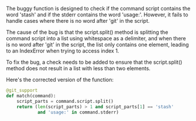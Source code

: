The buggy function is designed to check if the command script contains the word 'stash' and if the stderr contains the word 'usage:'. However, it fails to handle cases where there is no word after 'git' in the script.

The cause of the bug is that the script.split() method is splitting the command script into a list using whitespace as a delimiter, and when there is no word after 'git' in the script, the list only contains one element, leading to an IndexError when trying to access index 1.

To fix the bug, a check needs to be added to ensure that the script.split() method does not result in a list with less than two elements.

Here's the corrected version of the function:

```python
@git_support
def match(command):
    script_parts = command.script.split()
    return (len(script_parts) > 1 and script_parts[1] == 'stash'
            and 'usage:' in command.stderr)
```